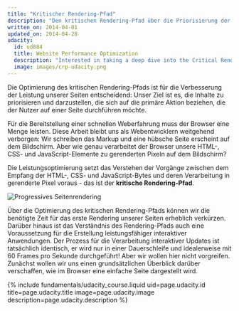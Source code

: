 ```yaml
---
title: "Kritischer Rendering-Pfad"
description: "Den kritischen Rendering-Pfad über die Priorisierung der Anzeige von Inhalten optimieren, die sich auf die primäre Aktion beziehen, die der Nutzer auf einer Seite durchführen möchte"
written_on: 2014-04-01
updated_on: 2014-04-28
udacity:
  id: ud884
  title: Website Performance Optimization
  description: "Interested in taking a deep dive into the Critical Rendering Path? Check out or companion course and learn how the browser converts HTML, CSS, and JavaScript to pixels on the screen, how to use DevTools to measure performance, and how to optimize the Critical Rendering Path of your pages."
  image: images/crp-udacity.png
---
```

<p class="intro">
  Die Optimierung des kritischen Rendering-Pfads ist für die Verbesserung der Leistung unserer Seiten entscheidend: Unser Ziel ist es, die Inhalte zu priorisieren und darzustellen, die sich auf die primäre Aktion beziehen, die der Nutzer auf einer Seite durchführen möchte.
</p>

Für die Bereitstellung einer schnellen Weberfahrung muss der Browser eine Menge leisten. Diese Arbeit bleibt uns als Webentwicklern weitgehend verborgen: Wir schreiben das Markup und eine hübsche Seite erscheint auf dem Bildschirm. Aber wie genau verarbeitet der Browser unsere HTML-, CSS- und JavaScript-Elemente zu gerenderten Pixeln auf dem Bildschirm?

Die Leistungsoptimierung setzt das Verstehen der Vorgänge zwischen dem Empfang der HTML-, CSS- und JavaScript-Bytes und deren Verarbeitung in gerenderte Pixel voraus - das ist der **kritische Rendering-Pfad**.

<img src="images/progressive-rendering.png" class="center" alt="Progressives Seitenrendering">

Über die Optimierung des kritischen Rendering-Pfads können wir die benötigte Zeit für das erste Rendering unserer Seiten erheblich verkürzen. Darüber hinaus ist das Verständnis des Rendering-Pfads auch eine Voraussetzung für die Erstellung leistungsfähiger interaktiver Anwendungen. Der Prozess für die Verarbeitung interaktiver Updates ist tatsächlich identisch, er wird nur in einer Dauerschleife und idealerweise mit 60 Frames pro Sekunde durchgeführt! Aber wir wollen hier nicht vorgreifen. Zunächst wollen wir uns einen grundsätzlichen Überblick darüber verschaffen, wie im Browser eine einfache Seite dargestellt wird.

{% include fundamentals/udacity_course.liquid uid=page.udacity.id title=page.udacity.title image=page.udacity.image description=page.udacity.description %}


